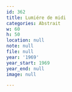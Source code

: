 ```yaml
---
id: 362
title: Lumiére de midi
categories: Abstrait
w: 60
h: 50
location: null
note: null
file: null
year: '1969'
year_start: 1969
year_end: null
image: null

---
```

